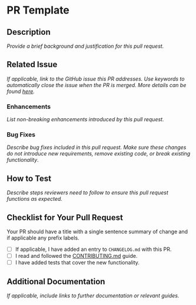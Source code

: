 # PR Template

## Description

*Provide a brief background and justification for this pull request.*

## Related Issue

*If applicable, link to the GitHub issue this PR addresses. Use keywords to automatically close the issue when the PR is merged. More details can be found [here](https://blog.github.com/2013-05-14-closing-issues-via-pull-requests/).*

### Enhancements

*List non-breaking enhancements introduced by this pull request.*

### Bug Fixes

*Describe bug fixes included in this pull request. Make sure these changes do not introduce new requirements, remove existing code, or break existing functionality*.

## How to Test

*Describe steps reviewers need to follow to ensure this pull request functions as expected.*

## Checklist for Your Pull Request

Your PR should have a title with a single sentence summary of change and if applicable any prefix labels.

- [ ] If applicable, I have added an entry to `CHANGELOG.md` with this PR.
- [ ] I read and followed the [CONTRIBUTING.md](./Guide.md) guide.
- [ ] I have added tests that cover the new functionality.

## Additional Documentation

*If applicable, include links to further documentation or relevant guides.*
